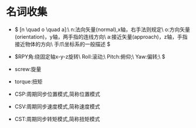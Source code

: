 # 名词收集

* $
[n \quad  o \quad a]:\\
 n:法向矢量(normal),x轴，右手法则规定\\
 o:方向矢量(orientation)，y轴，两手指的连线方向\\
 a:接近矢量(approach)，z轴，手指接近物体的方向\\
 手爪坐标系的一般描述
 $

* $RPY角:绕固定轴x-y-z旋转\\
  Roll:滚动;\\
  Pitch:俯仰;\\
  Yaw:偏转;\\
  $

* screw:旋量
* torque:扭矩
* CSP:周期同步位置模式,简称位置模式
* CSV:周期同步速度模式,简称速度模式
* CST:周期同步转矩模式,简称扭矩模式
  